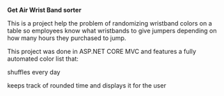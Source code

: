 **Get Air Wrist Band sorter**

This is a project help the problem of randomizing wristband colors on a table so employees know what wristbands to give jumpers depending on how many hours they purchased to jump.

This project was done in ASP.NET CORE MVC and features a fully automated color list that:

shuffles every day

keeps track of rounded time and displays it for the user

